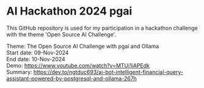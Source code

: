 # AI Hackathon 2024 pgai
This GitHub repository is used for my participation in a hackathon challenge with the theme 'Open Source AI Challenge'.</br>

Theme: The Open Source AI Challenge with pgai and Ollama</br>
Start date: 09-Nov-2024</br>
End date: 10-Nov-2024</br>
Demo: https://www.youtube.com/watch?v=MTUj1jAPEdk</br>
Summary: https://dev.to/ngtduc693/ai-bot-intelligent-financial-query-assistant-powered-by-postgresql-and-ollama-267h

